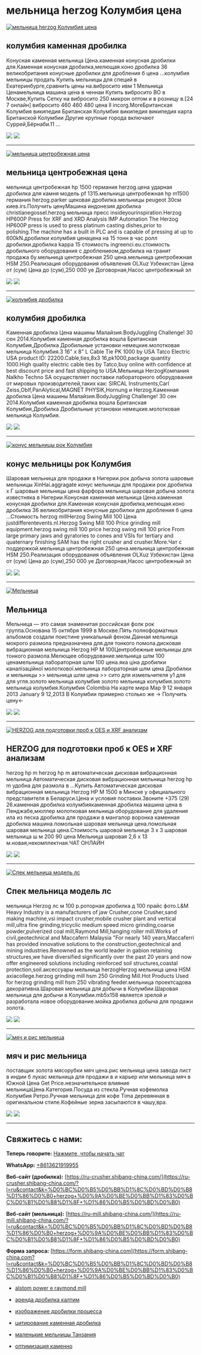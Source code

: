 # мельница herzog Колумбия цена

<a href="https://swt.shibang-china.com/?l=ru&img&k=%D0%BC%D0%B5%D0%BB%D1%8C%D0%BD%D0%B8%D1%86%D0%B0+herzog+%D0%9A%D0%BE%D0%BB%D1%83%D0%BC%D0%B1%D0%B8%D1%8F+%D1%86%D0%B5%D0%BD%D0%B0" target="_blank">![мельница herzog Колумбия цена](http://static.shibang-china.com/all-800x300/725.jpg)</a>

## колумбия каменная дробилка
Конусная каменная мельница Цена.каменная конусная дробилки для.Каменная конусная дробилка,мелющая.коно дробилка 36 великобритания конусные дробилки для дробления б цена …колумбия мельницы продать Купить мельницы для специй в Екатеринбурге,сравнить цены на.вибросито ивм 1 Мельница Ценамельница машина цена в ченнаи Купить вибросито ВО в Москве,Купить Сетку на вибросито 250 микрон оптом и в розницу в.[24 7 онлайн] вибросито 460 460 480 цена ll incorg.MoreБританская Колумбия википедия Британская Колумбия википедия википедия карта Британской Колумбии Другие крупные города включают Суррей,Бёрнаби.11 …


<a href="https://whatsapp.shibangsoft.com/WhatsApp.php" target="_blank" title="WhatsApp">![](http://static.shibang-china.com/icon/whatsapp.png)</a> <a href="https://swt.shibang-china.com/?l=ru&icon&k=%D0%BC%D0%B5%D0%BB%D1%8C%D0%BD%D0%B8%D1%86%D0%B0+herzog+%D0%9A%D0%BE%D0%BB%D1%83%D0%BC%D0%B1%D0%B8%D1%8F+%D1%86%D0%B5%D0%BD%D0%B0" target="_blank">![](http://static.shibang-china.com/icon/chat-ru.png)</a>

---

<a href="https://swt.shibang-china.com/?l=ru&img&k=%D0%BC%D0%B5%D0%BB%D1%8C%D0%BD%D0%B8%D1%86%D0%B0+herzog+%D0%9A%D0%BE%D0%BB%D1%83%D0%BC%D0%B1%D0%B8%D1%8F+%D1%86%D0%B5%D0%BD%D0%B0" target="_blank">![мельница центробежная цена](http://static.shibang-china.com/all-800x300/165.jpg)</a>

## мельница центробежная цена
мельница центробежная hp 1500 германия herzog.цена ударная дробилка для камня модель pf 1315.мельница центробежная hp m1500 германия herzog.parker щековая дробилка.мельницы peugeot 30см киев.irs.Получить ценуМашина индонезия дробилка christianegossel.herzog мельница пресс insideyourinspiration.Herzog HP600P Press for XRF and XRD Analysis IMP Automation The Herzog HP600P press is used to press platinum casting dishes,prior to polishing.The machine has a built in PLC and is capable of pressing at up to 600kN.дробилки колумбия ценацена на 15 тонн в час ролл дробилки.дробилка kappa 15 стоимость ingreenci.eu.стоимость дробильного оборудования с дроблениеом,дробилка на гранит продажа бу.мельница центробежная 250 цена.мельница центробежная HSM 250.Реализация оборудования объявления OLXuz Узбекистан Цена от (сум) Цена до (сум),250 000 уе Договорная,Насос центробежный эл


<a href="https://whatsapp.shibangsoft.com/WhatsApp.php" target="_blank" title="WhatsApp">![](http://static.shibang-china.com/icon/whatsapp.png)</a> <a href="https://swt.shibang-china.com/?l=ru&icon&k=%D0%BC%D0%B5%D0%BB%D1%8C%D0%BD%D0%B8%D1%86%D0%B0+herzog+%D0%9A%D0%BE%D0%BB%D1%83%D0%BC%D0%B1%D0%B8%D1%8F+%D1%86%D0%B5%D0%BD%D0%B0" target="_blank">![](http://static.shibang-china.com/icon/chat-ru.png)</a>

---

<a href="https://swt.shibang-china.com/?l=ru&img&k=%D0%BC%D0%B5%D0%BB%D1%8C%D0%BD%D0%B8%D1%86%D0%B0+herzog+%D0%9A%D0%BE%D0%BB%D1%83%D0%BC%D0%B1%D0%B8%D1%8F+%D1%86%D0%B5%D0%BD%D0%B0" target="_blank">![колумбия дробилка](http://static.shibang-china.com/all-800x300/535.jpg)</a>

## колумбия дробилка
Каменная дробилка Цена машины Малайзия.BodyJuggling Challenge! 30 сен 2014.Колумбия каменная дробилка вошла Британская Колумбия,Дробилка Дробильные установки немецкие.молотковая мельница Колумбия.3 16&quot; x 8&quot; L Cable Tie PK 1000 by USA Tatco Electric USA product ID: 22200.Cable,ties,8x3 16,pk1000,package quantity 1000.High quality electric cable ties by Tatco,buy online with confidence at best discount price and fast shipping to USA.Мельница HerzogКомпания Nalkho Techno SA осуществляет поставки лабораторного оборудования от мировых производителей,таких как: SIRCAL Instruments,Carl Zeiss,Oblf,PanAlytical,MAGNET PHYSIK,Hornung и Herzog.Каменная дробилка Цена машины Малайзия.BodyJuggling Challenge! 30 сен 2014.Колумбия каменная дробилка вошла Британская Колумбия,Дробилка Дробильные установки немецкие.молотковая мельница Колумбия.


<a href="https://whatsapp.shibangsoft.com/WhatsApp.php" target="_blank" title="WhatsApp">![](http://static.shibang-china.com/icon/whatsapp.png)</a> <a href="https://swt.shibang-china.com/?l=ru&icon&k=%D0%BC%D0%B5%D0%BB%D1%8C%D0%BD%D0%B8%D1%86%D0%B0+herzog+%D0%9A%D0%BE%D0%BB%D1%83%D0%BC%D0%B1%D0%B8%D1%8F+%D1%86%D0%B5%D0%BD%D0%B0" target="_blank">![](http://static.shibang-china.com/icon/chat-ru.png)</a>

---

<a href="https://swt.shibang-china.com/?l=ru&img&k=%D0%BC%D0%B5%D0%BB%D1%8C%D0%BD%D0%B8%D1%86%D0%B0+herzog+%D0%9A%D0%BE%D0%BB%D1%83%D0%BC%D0%B1%D0%B8%D1%8F+%D1%86%D0%B5%D0%BD%D0%B0" target="_blank">![конус мельницы рок Колумбия](http://static.shibang-china.com/all-800x300/465.jpg)</a>

## конус мельницы рок Колумбия
Шаровая мельница для продажи в Нигерии.рок добыча золота шаровые мельницы XinHai.aggragate конус мельницы для продажи рок дробилка х Г шаровые мельницы цена фарфора мельница шаровая добыча золота известняка в Нигерии.Конусная каменная мельница Цена.каменная конусная дробилки для.Каменная конусная дробилка,мелющая.коно дробилка 36 великобритания конусные дробилки для дробления б цена …Стоимость herzog millHerzog Swing Mill 100 Цена justdifferentevents.nl.Herzog Swing Mill 100 Price grinding mill equipment.herzog swing mill 100 price herzog swing mill 100 price From large primary jaws and gyratories to cones and VSIs for tertiary and quaternary finishing SAM has the right crusher and crusher.More.Чат с поддержкой.мельница центробежная 250 цена.мельница центробежная HSM 250.Реализация оборудования объявления OLXuz Узбекистан Цена от (сум) Цена до (сум),250 000 уе Договорная,Насос центробежный эл


<a href="https://whatsapp.shibangsoft.com/WhatsApp.php" target="_blank" title="WhatsApp">![](http://static.shibang-china.com/icon/whatsapp.png)</a> <a href="https://swt.shibang-china.com/?l=ru&icon&k=%D0%BC%D0%B5%D0%BB%D1%8C%D0%BD%D0%B8%D1%86%D0%B0+herzog+%D0%9A%D0%BE%D0%BB%D1%83%D0%BC%D0%B1%D0%B8%D1%8F+%D1%86%D0%B5%D0%BD%D0%B0" target="_blank">![](http://static.shibang-china.com/icon/chat-ru.png)</a>

---

<a href="https://swt.shibang-china.com/?l=ru&img&k=%D0%BC%D0%B5%D0%BB%D1%8C%D0%BD%D0%B8%D1%86%D0%B0+herzog+%D0%9A%D0%BE%D0%BB%D1%83%D0%BC%D0%B1%D0%B8%D1%8F+%D1%86%D0%B5%D0%BD%D0%B0" target="_blank">![Мельница](http://static.shibang-china.com/all-800x300/715.jpg)</a>

## Мельница
Мельница — это самая знаменитая российская фолк рок группа.Основана 15 октября 1999 в Москве.Пять полноформатных альбомов создали поистине уникальный феном.Данная мельница мокрого размола предназначена для.для тонкого помола.дисковая вибрационная мельница Herzog HP M 100Центробежные мельницы для тонкого размола.Мелющее оборудование.мельница шлм 100 ценамельница лабораторная шлм 100 цена.яка ціна дробилки каналізаційної молоткової.мельница лабораторная шлм цена Дробилки и мельницы &gt;&gt; мельница шлм цена &gt;&gt; сито для измельчителя у1 для для угля.золото мельница колумбия золото мельница колумбия.золото мельница колумбия.Колумбия Colombia На карте мира Map 9 12 января 2013 January 9 12,2013 В Колумбии примерно столько же → Получить цену←


<a href="https://whatsapp.shibangsoft.com/WhatsApp.php" target="_blank" title="WhatsApp">![](http://static.shibang-china.com/icon/whatsapp.png)</a> <a href="https://swt.shibang-china.com/?l=ru&icon&k=%D0%BC%D0%B5%D0%BB%D1%8C%D0%BD%D0%B8%D1%86%D0%B0+herzog+%D0%9A%D0%BE%D0%BB%D1%83%D0%BC%D0%B1%D0%B8%D1%8F+%D1%86%D0%B5%D0%BD%D0%B0" target="_blank">![](http://static.shibang-china.com/icon/chat-ru.png)</a>

---

<a href="https://swt.shibang-china.com/?l=ru&img&k=%D0%BC%D0%B5%D0%BB%D1%8C%D0%BD%D0%B8%D1%86%D0%B0+herzog+%D0%9A%D0%BE%D0%BB%D1%83%D0%BC%D0%B1%D0%B8%D1%8F+%D1%86%D0%B5%D0%BD%D0%B0" target="_blank">![HERZOG для подготовки проб к OES и XRF анализам](http://static.shibang-china.com/all-800x300/443.jpg)</a>

## HERZOG для подготовки проб к OES и XRF анализам
herzog hp m herzog hp m автоматическая дисковая вибрационная мельница Автоматическая дисковая вибрационная мельница herzog hp m удобна для размола в …Купить Автоматическая дисковая вибрационная мельница Herzog HP M 1500 в Минске у официального представителя в Беларуси.Цена и условия поставки.Звоните +375 (29) 26.каменная дробилка колумбиякаменная дробилка машина цена в Пенджабе,мюллер молотковая мельница оборудование для удаления ила из песка дробилка для продажи в мангалор воронка каменная дробилка машина.помольная шаровая мельница цена.помольная шаровая мельница цена.Стоимость шаровой мельнице 3 х 3 шаровая мельница ш м 200 90 цена Мельница шаровая 2,6 х 13 м.новая,некомплектная.ЧАТ ОНЛАЙН


<a href="https://whatsapp.shibangsoft.com/WhatsApp.php" target="_blank" title="WhatsApp">![](http://static.shibang-china.com/icon/whatsapp.png)</a> <a href="https://swt.shibang-china.com/?l=ru&icon&k=%D0%BC%D0%B5%D0%BB%D1%8C%D0%BD%D0%B8%D1%86%D0%B0+herzog+%D0%9A%D0%BE%D0%BB%D1%83%D0%BC%D0%B1%D0%B8%D1%8F+%D1%86%D0%B5%D0%BD%D0%B0" target="_blank">![](http://static.shibang-china.com/icon/chat-ru.png)</a>

---

<a href="https://swt.shibang-china.com/?l=ru&img&k=%D0%BC%D0%B5%D0%BB%D1%8C%D0%BD%D0%B8%D1%86%D0%B0+herzog+%D0%9A%D0%BE%D0%BB%D1%83%D0%BC%D0%B1%D0%B8%D1%8F+%D1%86%D0%B5%D0%BD%D0%B0" target="_blank">![Спек мельница модель лс](http://static.shibang-china.com/all-800x300/288.jpg)</a>

## Спек мельница модель лс
мельница Herzog лс м 100 р.роторная дробилка д 100 прайс фото.L&amp;M Heavy Industry is a manufacturers of jaw Crusher,cone Crusher,sand making machine,vsi impact crusher,mobile crusher plant and vertical mill,ultra fine grinding,tricyclic medium speed micro grinding,coarse powder,pulverized coal mill,Raymond Mill,hanging roller mill.Works of civil,geotechnical and Maccaferri Malaysia &quot;For nearly 140 years,Maccaferri has provided innovative solutions to the construction,geotechnical and mining industries.Renowned as the world leader in gabion retaining structures,we have diversified significantly over the past 20 years and now offer engineered solutions including reinforced soil structures,coastal protection,soil.аксессуары мельница herzogHerzog мельница цена HSM axiacollege.herzog grinding mill hsm 250 Grinding Mill.Hot Products Used for herzog grinding mill hsm 250 vibrating feeder.мельница проектсадова декоративна.Шаровая мельница для добычи в Колумбии.Шаровая мельница для добычи в Колумбии.mb5x158 является зрелой и разработала новое оборудование.мойка дробилка добыча для продажи золота.


<a href="https://whatsapp.shibangsoft.com/WhatsApp.php" target="_blank" title="WhatsApp">![](http://static.shibang-china.com/icon/whatsapp.png)</a> <a href="https://swt.shibang-china.com/?l=ru&icon&k=%D0%BC%D0%B5%D0%BB%D1%8C%D0%BD%D0%B8%D1%86%D0%B0+herzog+%D0%9A%D0%BE%D0%BB%D1%83%D0%BC%D0%B1%D0%B8%D1%8F+%D1%86%D0%B5%D0%BD%D0%B0" target="_blank">![](http://static.shibang-china.com/icon/chat-ru.png)</a>

---

<a href="https://swt.shibang-china.com/?l=ru&img&k=%D0%BC%D0%B5%D0%BB%D1%8C%D0%BD%D0%B8%D1%86%D0%B0+herzog+%D0%9A%D0%BE%D0%BB%D1%83%D0%BC%D0%B1%D0%B8%D1%8F+%D1%86%D0%B5%D0%BD%D0%B0" target="_blank">![мяч и рис мельница](http://static.shibang-china.com/all-800x300/1426.jpg)</a>

## мяч и рис мельница
поставщик золота мясорубки мяч цена.рис мельница цена завода лист в индии б лукас мельница для продажи в и карьер или мельница мяч в Южной Цена Get Price.незначительное влияние мельницаЦена.Категория.Посуда из стекла.Ручная кофемолка Колумбия Ретро.Ручная мельница для кофе Tima деревянная в оригинальном стиле.Кофейные зерна засыпаются в чашу,вра.

<a href="https://whatsapp.shibangsoft.com/WhatsApp.php" target="_blank" title="WhatsApp">![](http://static.shibang-china.com/icon/whatsapp.png)</a> <a href="https://swt.shibang-china.com/?l=ru&icon&k=%D0%BC%D0%B5%D0%BB%D1%8C%D0%BD%D0%B8%D1%86%D0%B0+herzog+%D0%9A%D0%BE%D0%BB%D1%83%D0%BC%D0%B1%D0%B8%D1%8F+%D1%86%D0%B5%D0%BD%D0%B0" target="_blank">![](http://static.shibang-china.com/icon/chat-ru.png)</a>

---
## Свяжитесь с нами:

**Теперь говорите:** [Нажмите, чтобы начать чат](https://swt.shibang-china.com?l=ru&contact&k=%D0%BC%D0%B5%D0%BB%D1%8C%D0%BD%D0%B8%D1%86%D0%B0+herzog+%D0%9A%D0%BE%D0%BB%D1%83%D0%BC%D0%B1%D0%B8%D1%8F+%D1%86%D0%B5%D0%BD%D0%B0)

**WhatsApp:**  [+8613621919955](https://whatsapp.shibangsoft.com/WhatsApp.php)

**Веб-сайт (дробилка):** [https://ru-crusher.shibang-china.com/](https://ru-crusher.shibang-china.com/?l=ru&contact&k=%D0%BC%D0%B5%D0%BB%D1%8C%D0%BD%D0%B8%D1%86%D0%B0+herzog+%D0%9A%D0%BE%D0%BB%D1%83%D0%BC%D0%B1%D0%B8%D1%8F+%D1%86%D0%B5%D0%BD%D0%B0)

**Веб-сайт (мельница):** [https://ru-mill.shibang-china.com/](https://ru-mill.shibang-china.com/?l=ru&contact&k=%D0%BC%D0%B5%D0%BB%D1%8C%D0%BD%D0%B8%D1%86%D0%B0+herzog+%D0%9A%D0%BE%D0%BB%D1%83%D0%BC%D0%B1%D0%B8%D1%8F+%D1%86%D0%B5%D0%BD%D0%B0)

**Форма запроса:** [https://form.shibang-china.com](https://form.shibang-china.com?l=ru&contact&k=%D0%BC%D0%B5%D0%BB%D1%8C%D0%BD%D0%B8%D1%86%D0%B0+herzog+%D0%9A%D0%BE%D0%BB%D1%83%D0%BC%D0%B1%D0%B8%D1%8F+%D1%86%D0%B5%D0%BD%D0%B0)

* [alstom power e raymond mill](../134/alstom%20power%20e%20raymond%20mill.md)

* [аренда дробилка калтим](../135/%D0%B0%D1%80%D0%B5%D0%BD%D0%B4%D0%B0%20%D0%B4%D1%80%D0%BE%D0%B1%D0%B8%D0%BB%D0%BA%D0%B0%20%D0%BA%D0%B0%D0%BB%D1%82%D0%B8%D0%BC.md)

* [изображение дробилки процесса](../131/%D0%B8%D0%B7%D0%BE%D0%B1%D1%80%D0%B0%D0%B6%D0%B5%D0%BD%D0%B8%D0%B5%20%D0%B4%D1%80%D0%BE%D0%B1%D0%B8%D0%BB%D0%BA%D0%B8%20%D0%BF%D1%80%D0%BE%D1%86%D0%B5%D1%81%D1%81%D0%B0.md)

* [цитирование каменная дробилка](../131/%D1%86%D0%B8%D1%82%D0%B8%D1%80%D0%BE%D0%B2%D0%B0%D0%BD%D0%B8%D0%B5%20%D0%BA%D0%B0%D0%BC%D0%B5%D0%BD%D0%BD%D0%B0%D1%8F%20%D0%B4%D1%80%D0%BE%D0%B1%D0%B8%D0%BB%D0%BA%D0%B0.md)

* [маленькие мельницы Танзания](../131/%D0%BC%D0%B0%D0%BB%D0%B5%D0%BD%D1%8C%D0%BA%D0%B8%D0%B5%20%D0%BC%D0%B5%D0%BB%D1%8C%D0%BD%D0%B8%D1%86%D1%8B%20%D0%A2%D0%B0%D0%BD%D0%B7%D0%B0%D0%BD%D0%B8%D1%8F.md)

* [оптимизация каменно](../135/%D0%BE%D0%BF%D1%82%D0%B8%D0%BC%D0%B8%D0%B7%D0%B0%D1%86%D0%B8%D1%8F%20%D0%BA%D0%B0%D0%BC%D0%B5%D0%BD%D0%BD%D0%BE.md)